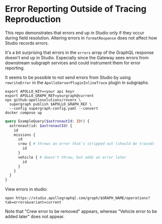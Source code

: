 # Error Reporting Outside of Tracing Reproduction

This repo demonstrates that errors end up in Studio only if they occur during
field resolution. Altering errors in `formatResponse` does not affect how Studio
records errors.

It's a bit surprising that errors in the `errors` array of the GraphQL response
doesn't end up in Studio. Especially since the Gateway sees errors from
downstream subgraph services and could instrument them for error reporting.

It seems to be possible to not send errors from Studio by using `rewriteError`
in the `ApolloServerPluginInlineTrace` plugin in subgraphs.

```
export APOLLO_KEY=<your api key>
export APOLLO_GRAPH_REF=yourgraph@current
npx github:apollosolutions/roverx \
  supergraph publish $APOLLO_GRAPH_REF \
  --config supergraph-config.yaml --convert
docker compose up
```

```graphql
query ExampleQuery($astronautId: ID!) {
  astronaut(id: $astronautId) {
    id
    missions {
      id
      crew { # throws an error that's stripped out (should be traced)
        id
      }
      vehicle { # doesn't throw, but adds an error later
        id
      }
    }
  }
}
```

View errors in studio:

```
open https://studio.apollographql.com/graph/$GRAPH_NAME/operations?tab=errors&variant=current
```

Note that "Crew error to be removed" appears, whereas "Vehicle error to be added
later" does not appear.
